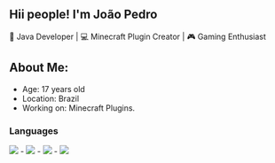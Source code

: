 ## Hii people! I'm João Pedro

🌟 Java Developer | 💻 Minecraft Plugin Creator | 🎮 Gaming Enthusiast

## About Me:
- Age: 17 years old
- Location: Brazil
- Working on: Minecraft Plugins.

<h3>Languages</h3>
<img src="https://cdn.jsdelivr.net/gh/devicons/devicon@latest/icons/java/java-original-wordmark.svg" /> - <img src="https://cdn.jsdelivr.net/gh/devicons/devicon@latest/icons/javascript/javascript-original.svg" /> - <img src="https://cdn.jsdelivr.net/gh/devicons/devicon@latest/icons/typescript/typescript-original.svg" /> - <img src="https://cdn.jsdelivr.net/gh/devicons/devicon@latest/icons/python/python-original.svg" />
